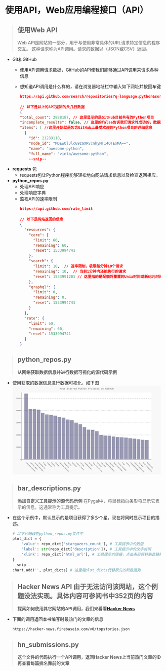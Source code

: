 # 使用API，Web应用编程接口（API）

> ## 使用Web API
> Web API是网站的一部分，用于与使用非常具体的URL请求特定信息的程序交互。
> 这种请求称为API调用。请求的数据以（JSON或CSV）返回。
* Git和GitHub
  * 使用API调用请求数据，GitHub的API使我们能够通过API调用来请求各种信息
  * 想知道API调用是什么样的，请在浏览器地址栏中输入如下网址并按回车键

    ```json
    https://api.github.com/search/repositories?q=language:python&sort=stars

    // 以下是以上的API返回的头几行数据
    {
    "total_count": 2888187, // 这里显示的是GitHub目前共有的Python项目
    "incomplete_results": false, // 这里的false告诉我们请求时成功的，数据完整
    "items": [ //这里开始就是包含GitHub上最受欢迎的Python项目的详细信息
      {
        "id": 21289110,
        "node_id": "MDEwOlJlcG9zaXRvcnkyMTI4OTExMA==",
        "name": "awesome-python",
        "full_name": "vinta/awesome-python",
        --snip--
    ```
* **requests** 包
  * requests包让Python程序能够轻松地向网站请求信息以及检查返回相应。
* **python_repos.py**
  * 处理API响应
  * 处理响应字典
  * 监视API的速率限制
    ```json
    https://api.github.com/rate_limit

    // 以下是网站返回的信息
    {
      "resources": {
        "core": {
          "limit": 60,
          "remaining": 60,
          "reset": 1533994741
        },
        "search": {
          "limit": 10,  // 速率限制，极限每分钟10个请求
          "remaining": 10,  // 当前1分钟内还能执行的请求
          "reset": 1533991201 // 这里指的是配额将重置的Unix时间或新纪元时间（1970年1月1日午夜后多少秒
        },
        "graphql": {
          "limit": 0,
          "remaining": 0,
          "reset": 1533994741
        }
      },
      "rate": {
        "limit": 60,
        "remaining": 60,
        "reset": 1533994741
      }
    }
    ```

> ## python_repos.py
> **从网络获取数据信息并进行数据可视化的源代码示例**

* 使用获取的数据信息进行数据可视化，如下图
  ![python_repos.py](python_repos.svg)

> ## bar_descriptions.py
> **添加自定义工具提示的源代码示例**
> 在Pygal中，将鼠标指向条形将显示它表示的信息，这通常称为工具提示。
* 在这个示例中，默认显示的是项目获得了多少个星，现在将同时显示项目的描述。

  ```python
  # 以下代码段在python_repos.py文件中
  plot_dict = {
      'value': repo_dict['stargazers_count'], # 工具提示中的数值
      'label': str(repo_dict['description']), # 工具提示中的文字说明
      'xlink': repo_dict['html_url'], # 工具提示的链接，点击条形将转到此链接的内容
  }
  --snip--
  chart.add('', plot_dicts) # 这里用plot_dicts代替原先的和数据列
  ```

> ## Hacker News API 由于无法访问该网站，这个例题没法实现。具体内容可参阅书中352页的内容
> **探索如何使用其它网站的API调用，我们来看看[Hacker News](http://news.ycombinator.com/)**
* 下面的调用返回本书编写时最热门的文章的信息

  ```html
  https://hacker-news.firebaseio.com/v0/topstories.json
  ```

> ## hn_submissions.py
> **这个文件的代码执行一个API调用，返回Hacker News上当前热门文章的ID再查看每篇排名靠前的文章**
